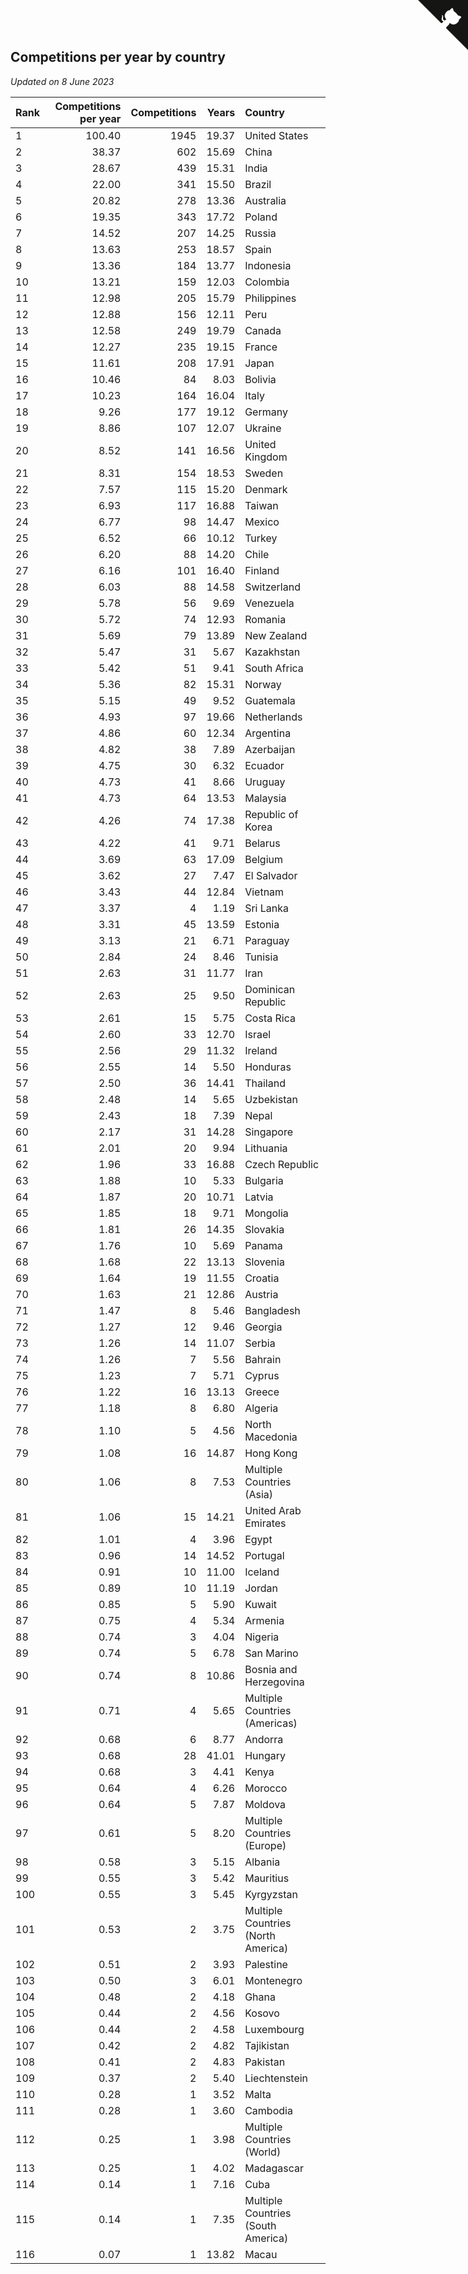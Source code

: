 ## Competitions per year by country

*Updated on  8 June 2023*

| Rank | Competitions per year | Competitions | Years | Country |
| :--- | ---: | ---: | ---: | :--- |
| 1 | 100.40 | 1945 | 19.37 | United States |
| 2 | 38.37 | 602 | 15.69 | China |
| 3 | 28.67 | 439 | 15.31 | India |
| 4 | 22.00 | 341 | 15.50 | Brazil |
| 5 | 20.82 | 278 | 13.36 | Australia |
| 6 | 19.35 | 343 | 17.72 | Poland |
| 7 | 14.52 | 207 | 14.25 | Russia |
| 8 | 13.63 | 253 | 18.57 | Spain |
| 9 | 13.36 | 184 | 13.77 | Indonesia |
| 10 | 13.21 | 159 | 12.03 | Colombia |
| 11 | 12.98 | 205 | 15.79 | Philippines |
| 12 | 12.88 | 156 | 12.11 | Peru |
| 13 | 12.58 | 249 | 19.79 | Canada |
| 14 | 12.27 | 235 | 19.15 | France |
| 15 | 11.61 | 208 | 17.91 | Japan |
| 16 | 10.46 | 84 | 8.03 | Bolivia |
| 17 | 10.23 | 164 | 16.04 | Italy |
| 18 | 9.26 | 177 | 19.12 | Germany |
| 19 | 8.86 | 107 | 12.07 | Ukraine |
| 20 | 8.52 | 141 | 16.56 | United Kingdom |
| 21 | 8.31 | 154 | 18.53 | Sweden |
| 22 | 7.57 | 115 | 15.20 | Denmark |
| 23 | 6.93 | 117 | 16.88 | Taiwan |
| 24 | 6.77 | 98 | 14.47 | Mexico |
| 25 | 6.52 | 66 | 10.12 | Turkey |
| 26 | 6.20 | 88 | 14.20 | Chile |
| 27 | 6.16 | 101 | 16.40 | Finland |
| 28 | 6.03 | 88 | 14.58 | Switzerland |
| 29 | 5.78 | 56 | 9.69 | Venezuela |
| 30 | 5.72 | 74 | 12.93 | Romania |
| 31 | 5.69 | 79 | 13.89 | New Zealand |
| 32 | 5.47 | 31 | 5.67 | Kazakhstan |
| 33 | 5.42 | 51 | 9.41 | South Africa |
| 34 | 5.36 | 82 | 15.31 | Norway |
| 35 | 5.15 | 49 | 9.52 | Guatemala |
| 36 | 4.93 | 97 | 19.66 | Netherlands |
| 37 | 4.86 | 60 | 12.34 | Argentina |
| 38 | 4.82 | 38 | 7.89 | Azerbaijan |
| 39 | 4.75 | 30 | 6.32 | Ecuador |
| 40 | 4.73 | 41 | 8.66 | Uruguay |
| 41 | 4.73 | 64 | 13.53 | Malaysia |
| 42 | 4.26 | 74 | 17.38 | Republic of Korea |
| 43 | 4.22 | 41 | 9.71 | Belarus |
| 44 | 3.69 | 63 | 17.09 | Belgium |
| 45 | 3.62 | 27 | 7.47 | El Salvador |
| 46 | 3.43 | 44 | 12.84 | Vietnam |
| 47 | 3.37 | 4 | 1.19 | Sri Lanka |
| 48 | 3.31 | 45 | 13.59 | Estonia |
| 49 | 3.13 | 21 | 6.71 | Paraguay |
| 50 | 2.84 | 24 | 8.46 | Tunisia |
| 51 | 2.63 | 31 | 11.77 | Iran |
| 52 | 2.63 | 25 | 9.50 | Dominican Republic |
| 53 | 2.61 | 15 | 5.75 | Costa Rica |
| 54 | 2.60 | 33 | 12.70 | Israel |
| 55 | 2.56 | 29 | 11.32 | Ireland |
| 56 | 2.55 | 14 | 5.50 | Honduras |
| 57 | 2.50 | 36 | 14.41 | Thailand |
| 58 | 2.48 | 14 | 5.65 | Uzbekistan |
| 59 | 2.43 | 18 | 7.39 | Nepal |
| 60 | 2.17 | 31 | 14.28 | Singapore |
| 61 | 2.01 | 20 | 9.94 | Lithuania |
| 62 | 1.96 | 33 | 16.88 | Czech Republic |
| 63 | 1.88 | 10 | 5.33 | Bulgaria |
| 64 | 1.87 | 20 | 10.71 | Latvia |
| 65 | 1.85 | 18 | 9.71 | Mongolia |
| 66 | 1.81 | 26 | 14.35 | Slovakia |
| 67 | 1.76 | 10 | 5.69 | Panama |
| 68 | 1.68 | 22 | 13.13 | Slovenia |
| 69 | 1.64 | 19 | 11.55 | Croatia |
| 70 | 1.63 | 21 | 12.86 | Austria |
| 71 | 1.47 | 8 | 5.46 | Bangladesh |
| 72 | 1.27 | 12 | 9.46 | Georgia |
| 73 | 1.26 | 14 | 11.07 | Serbia |
| 74 | 1.26 | 7 | 5.56 | Bahrain |
| 75 | 1.23 | 7 | 5.71 | Cyprus |
| 76 | 1.22 | 16 | 13.13 | Greece |
| 77 | 1.18 | 8 | 6.80 | Algeria |
| 78 | 1.10 | 5 | 4.56 | North Macedonia |
| 79 | 1.08 | 16 | 14.87 | Hong Kong |
| 80 | 1.06 | 8 | 7.53 | Multiple Countries (Asia) |
| 81 | 1.06 | 15 | 14.21 | United Arab Emirates |
| 82 | 1.01 | 4 | 3.96 | Egypt |
| 83 | 0.96 | 14 | 14.52 | Portugal |
| 84 | 0.91 | 10 | 11.00 | Iceland |
| 85 | 0.89 | 10 | 11.19 | Jordan |
| 86 | 0.85 | 5 | 5.90 | Kuwait |
| 87 | 0.75 | 4 | 5.34 | Armenia |
| 88 | 0.74 | 3 | 4.04 | Nigeria |
| 89 | 0.74 | 5 | 6.78 | San Marino |
| 90 | 0.74 | 8 | 10.86 | Bosnia and Herzegovina |
| 91 | 0.71 | 4 | 5.65 | Multiple Countries (Americas) |
| 92 | 0.68 | 6 | 8.77 | Andorra |
| 93 | 0.68 | 28 | 41.01 | Hungary |
| 94 | 0.68 | 3 | 4.41 | Kenya |
| 95 | 0.64 | 4 | 6.26 | Morocco |
| 96 | 0.64 | 5 | 7.87 | Moldova |
| 97 | 0.61 | 5 | 8.20 | Multiple Countries (Europe) |
| 98 | 0.58 | 3 | 5.15 | Albania |
| 99 | 0.55 | 3 | 5.42 | Mauritius |
| 100 | 0.55 | 3 | 5.45 | Kyrgyzstan |
| 101 | 0.53 | 2 | 3.75 | Multiple Countries (North America) |
| 102 | 0.51 | 2 | 3.93 | Palestine |
| 103 | 0.50 | 3 | 6.01 | Montenegro |
| 104 | 0.48 | 2 | 4.18 | Ghana |
| 105 | 0.44 | 2 | 4.56 | Kosovo |
| 106 | 0.44 | 2 | 4.58 | Luxembourg |
| 107 | 0.42 | 2 | 4.82 | Tajikistan |
| 108 | 0.41 | 2 | 4.83 | Pakistan |
| 109 | 0.37 | 2 | 5.40 | Liechtenstein |
| 110 | 0.28 | 1 | 3.52 | Malta |
| 111 | 0.28 | 1 | 3.60 | Cambodia |
| 112 | 0.25 | 1 | 3.98 | Multiple Countries (World) |
| 113 | 0.25 | 1 | 4.02 | Madagascar |
| 114 | 0.14 | 1 | 7.16 | Cuba |
| 115 | 0.14 | 1 | 7.35 | Multiple Countries (South America) |
| 116 | 0.07 | 1 | 13.82 | Macau |


<a href="https://github.com/JustinTimeCuber/wca_statistics" class="github-corner" aria-label="View source on Github"><svg width="80" height="80" viewBox="0 0 250 250" style="fill:#151513; color:#fff; position: absolute; top: 0; border: 0; right: 0;" aria-hidden="true"><path d="M0,0 L115,115 L130,115 L142,142 L250,250 L250,0 Z"></path><path d="M128.3,109.0 C113.8,99.7 119.0,89.6 119.0,89.6 C122.0,82.7 120.5,78.6 120.5,78.6 C119.2,72.0 123.4,76.3 123.4,76.3 C127.3,80.9 125.5,87.3 125.5,87.3 C122.9,97.6 130.6,101.9 134.4,103.2" fill="currentColor" style="transform-origin: 130px 106px;" class="octo-arm"></path><path d="M115.0,115.0 C114.9,115.1 118.7,116.5 119.8,115.4 L133.7,101.6 C136.9,99.2 139.9,98.4 142.2,98.6 C133.8,88.0 127.5,74.4 143.8,58.0 C148.5,53.4 154.0,51.2 159.7,51.0 C160.3,49.4 163.2,43.6 171.4,40.1 C171.4,40.1 176.1,42.5 178.8,56.2 C183.1,58.6 187.2,61.8 190.9,65.4 C194.5,69.0 197.7,73.2 200.1,77.6 C213.8,80.2 216.3,84.9 216.3,84.9 C212.7,93.1 206.9,96.0 205.4,96.6 C205.1,102.4 203.0,107.8 198.3,112.5 C181.9,128.9 168.3,122.5 157.7,114.1 C157.9,116.9 156.7,120.9 152.7,124.9 L141.0,136.5 C139.8,137.7 141.6,141.9 141.8,141.8 Z" fill="currentColor" class="octo-body"></path></svg></a><style>.github-corner:hover .octo-arm{animation:octocat-wave 560ms ease-in-out}@keyframes octocat-wave{0%,100%{transform:rotate(0)}20%,60%{transform:rotate(-25deg)}40%,80%{transform:rotate(10deg)}}@media (max-width:500px){.github-corner:hover .octo-arm{animation:none}.github-corner .octo-arm{animation:octocat-wave 560ms ease-in-out}}</style>
